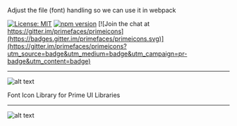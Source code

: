 Adjust the file (font) handling so we can use it in webpack

[![License: MIT](https://img.shields.io/badge/License-MIT-yellow.svg)](https://opensource.org/licenses/MIT)
[![npm version](https://badge.fury.io/js/primeicons.svg)](https://badge.fury.io/js/primeicons)
[![Join the chat at https://gitter.im/primefaces/primeicons](https://badges.gitter.im/primefaces/primeicons.svg)](https://gitter.im/primefaces/primeicons?utm_source=badge&utm_medium=badge&utm_campaign=pr-badge&utm_content=badge)

---

![alt text](https://www.primefaces.org/wp-content/uploads/2018/07/primeicons-logo.svg "PrimeIcons")

Font Icon Library for Prime UI Libraries

---

![alt text](https://www.primefaces.org/wp-content/uploads/2018/09/prime-icons-130.png "PrimeIcons")
